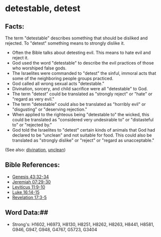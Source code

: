 # detestable, detest #

## Facts: ##

The term "detestable" describes something that should be disliked and rejected. To "detest" something means to strongly dislike it. 

* Often the Bible talks about detesting evil. This means to hate evil and reject it.
* God used the word "detestable" to describe the evil practices of those who worshiped false gods.
* The Israelites were commanded to "detest" the sinful, immoral acts that some of the neighboring people groups practiced.
* God called all wrong sexual acts "detestable."
* Divination, sorcery, and child sacrifice were all "detestable" to God.
* The term "detest" could be translated as "strongly reject" or "hate" or "regard as very evil."
* The term "detestable" could also be translated as "horribly evil" or "disgusting" or "deserving rejection."
* When applied to the righteous being "detestable to" the wicked, this could be translated as "considered very undesirable to" or "distasteful to" or "rejected by."
* God told the Israelites to "detest" certain kinds of animals that God had declared to be "unclean" and not suitable for food. This could also be translated as "strongly dislike" or "reject" or "regard as unacceptable."

(See also: [divination](../other/divination.md), [unclean](../kt/unclean.md))

## Bible References: ##

* [Genesis 43:32-34](rc://en/tn/help/gen/43/32)
* [Jeremiah 07:29-30](rc://en/tn/help/jer/07/29)
* [Leviticus 11:9-10](rc://en/tn/help/lev/11/09)
* [Luke 16:14-15](rc://en/tn/help/luk/16/14)
* [Revelation 17:3-5](rc://en/tn/help/rev/17/03)

## Word Data:##

* Strong's: H1602, H6973, H8130, H8251, H8262, H8263, H8441, H8581, G946, G947, G948, G4767, G5723, G3404

